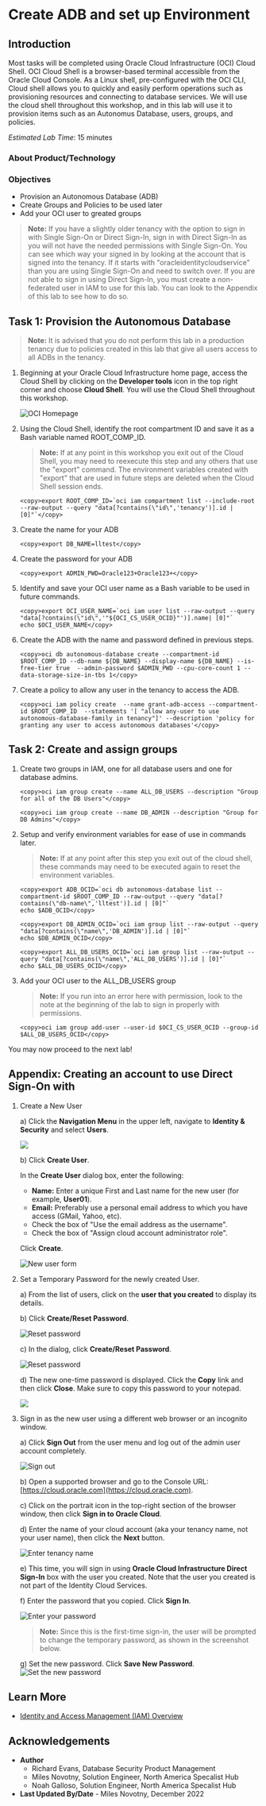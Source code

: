 # Create ADB and set up Environment

## Introduction

Most tasks will be completed using Oracle Cloud Infrastructure (OCI) Cloud Shell. OCI Cloud Shell is a browser-based terminal accessible from the Oracle Cloud Console. As a Linux shell, pre-configured with the OCI CLI, Cloud shell allows you to quickly and easily perform operations such as provisioning resources and connecting to database services. We will use the cloud shell throughout this workshop, and in this lab will use it to provision items such as an Autonomus Database, users, groups, and policies.

*Estimated Lab Time*: 15 minutes

### About Product/Technology

### Objectives
- Provision an Autonomous Database (ADB)
- Create Groups and Policies to be used later
- Add your OCI user to greated groups

>**Note:** If you have a slightly older tenancy with the option to sign in with Single Sign-On or Direct Sign-In, sign in with Direct Sign-In as you will not have the needed permissions with Single Sign-On. You can see which way your signed in by looking at the account that is signed into the tenancy. If it starts with "oracleidentitycloudservice" than you are using Single Sign-On and need to switch over. If you are not able to sign in using Direct Sign-In, you must create a non-federated user in IAM to use for this lab. You can look to the Appendix of this lab to see how to do so.


## Task 1: Provision the Autonomous Database
>**Note:** It is advised that you do not perform this lab in a production tenancy due to policies created in this lab that give all users access to all ADBs in the tenancy.

1. Beginning at your Oracle Cloud Infrastructure home page, access the Cloud Shell
by clicking on the **Developer tools** icon in the top right corner and choose **Cloud Shell**. You will use the Cloud Shell
throughout this workshop.

    ![OCI Homepage](images/oci-homepage.png)

2. Using the Cloud Shell, identify the root compartment ID and save it as a Bash variable named ROOT\_COMP\_ID.
    >**Note:** If at any point in this workshop you exit out of the Cloud Shell, you may need to reexecute
    this step and any others that use the "export" command. The environment variables created with "export" that are used in future steps are deleted when the Cloud Shell session ends.  

    ```
    <copy>export ROOT_COMP_ID=`oci iam compartment list --include-root --raw-output --query "data[?contains(\"id\",'tenancy')].id | [0]"`</copy>
    ```

3. Create the name for your ADB

    ```
    <copy>export DB_NAME=lltest</copy>
    ```

4. Create the password for your ADB

    ```
    <copy>export ADMIN_PWD=Oracle123+Oracle123+</copy>
    ```

5. Identify and save your OCI user name as a Bash variable to be used in future commands.

    ```
    <copy>export OCI_USER_NAME=`oci iam user list --raw-output --query "data[?contains(\"id\",'"${OCI_CS_USER_OCID}"')].name| [0]"`
    echo $OCI_USER_NAME</copy>
    ```

6. Create the ADB with the name and password defined in previous steps.

    ```
    <copy>oci db autonomous-database create --compartment-id $ROOT_COMP_ID --db-name ${DB_NAME} --display-name ${DB_NAME} --is-free-tier true  --admin-password $ADMIN_PWD --cpu-core-count 1 --data-storage-size-in-tbs 1</copy>
    ```

7. Create a policy to allow any user in the tenancy to access the ADB.

    ```
    <copy>oci iam policy create  --name grant-adb-access --compartment-id $ROOT_COMP_ID  --statements '[ "allow any-user to use autonomous-database-family in tenancy"]' --description 'policy for granting any user to access autonomous databases'</copy>
    ```

## Task 2: Create and assign groups

1. Create two groups in IAM, one for all database users and one for database admins.

    ```
    <copy>oci iam group create --name ALL_DB_USERS --description "Group for all of the DB Users"</copy>
    ```
    ```
    <copy>oci iam group create --name DB_ADMIN --description "Group for DB Admins"</copy>
    ```

2. Setup and verify environment variables for ease of use in commands later.
    >**Note:** If at any point after this step you exit out of the cloud shell, these commands may need to be executed again to reset the environment variables.

    ```
    <copy>export ADB_OCID=`oci db autonomous-database list --compartment-id $ROOT_COMP_ID --raw-output --query "data[?contains(\"db-name\",'lltest')].id | [0]"`
    echo $ADB_OCID</copy>

    <copy>export DB_ADMIN_OCID=`oci iam group list --raw-output --query "data[?contains(\"name\",'DB_ADMIN')].id | [0]"`
    echo $DB_ADMIN_OCID</copy>

    <copy>export ALL_DB_USERS_OCID=`oci iam group list --raw-output --query "data[?contains(\"name\",'ALL_DB_USERS')].id | [0]"`
    echo $ALL_DB_USERS_OCID</copy>
    ```

3. Add your OCI user to the ALL\_DB\_USERS group
    >**Note:** If you run into an error here with permission, look to the note at the beginning of the lab to sign in properly with permissions. 

    ```
    <copy>oci iam group add-user --user-id $OCI_CS_USER_OCID --group-id $ALL_DB_USERS_OCID</copy>
    ```

You may now proceed to the next lab!

## **Appendix**: Creating an account to use Direct Sign-On with

1. Create a New User

   a) Click the **Navigation Menu** in the upper left, navigate to **Identity & Security** and select **Users**.

	![](https://oracle-livelabs.github.io/common/images/console/id-users.png " ")

   b) Click **Create User**.

   In the **Create User** dialog box, enter the following:

      - **Name:** Enter a unique First and Last name for the new user (for example, **User01**).
      - **Email:**  Preferably use a personal email address to which you have access (GMail, Yahoo, etc).
      - Check the box of "Use the email address as the username".
      - Check the box of "Assign cloud account administrator role".

    Click **Create**.

      ![New user form](images/user-form.png)

2. Set a Temporary Password for the newly created User.

   a) From the list of users, click on the **user that you created** to display its details.

   b) Click **Create/Reset Password**.  

      ![Reset password](images/image009.png)

   c) In the dialog, click **Create/Reset Password**.

      ![Reset password](images/create-password.png)

   d) The new one-time password is displayed.
      Click the **Copy** link and then click **Close**. Make sure to copy this password to your notepad.

      ![](images/copy-password.png)

3. Sign in as the new user using a different web browser or an incognito window.

   a) Click **Sign Out** from the user menu and log out of the admin user account completely.

      ![Sign out](images/sign-out.png)
   
   b) Open a supported browser and go to the Console URL:  [https://cloud.oracle.com](https://cloud.oracle.com).

   c) Click on the portrait icon in the top-right section of the browser window, then click **Sign in to Oracle Cloud**.

   d) Enter the name of your cloud account (aka your tenancy name, not your user name), then click the **Next** button.

   ![Enter tenancy name](images/cloud-account-name.png)

   e) This time, you will sign in using **Oracle Cloud Infrastructure Direct Sign-In** box with the user you created. Note that the user you created is not part of the Identity Cloud Services.

   f) Enter the password that you copied. Click **Sign In**.

      ![Enter your password](images/sign-in.png)

      >**Note:** Since this is the first-time sign-in, the user will be prompted to change the temporary password, as shown in the screenshot below.
      
   g) Set the new password. Click **Save New Password**.
      ![Set the new password](images/image015.png)

## Learn More

* [Identity and Access Management (IAM) Overview](https://docs.oracle.com/en-us/iaas/Content/Identity/Concepts/overview.htm)

## Acknowledgements
* **Author**
  * Richard Evans, Database Security Product Management
  * Miles Novotny, Solution Engineer, North America Specalist Hub
  * Noah Galloso, Solution Engineer, North America Specalist Hub
* **Last Updated By/Date** - Miles Novotny, December 2022
